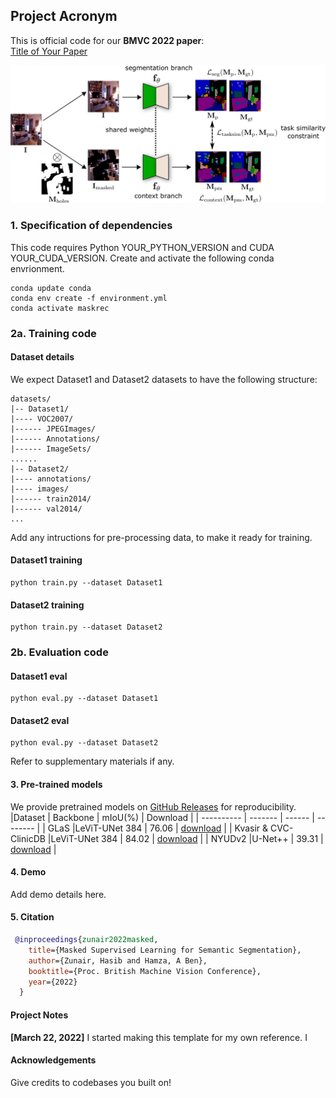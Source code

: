 ## Project Acronym

<!---
HF spaces link
[![Hugging Face Spaces](https://img.shields.io/badge/🤗%20Hugging%20Face-Spaces-blue)](https://huggingface.co/spaces/hasibzunair/masksup-segmentation-demo)
-->

This is official code for our **BMVC 2022 paper**:<br>
[Title of Your Paper](Link)
<br>
 
![attention](https://github.com/hasibzunair/masksup-segmentation/blob/master/media/pipeline.png)

### 1. Specification of dependencies

This code requires Python YOUR_PYTHON_VERSION and CUDA YOUR_CUDA_VERSION. Create and activate the following conda envrionment.

```
conda update conda
conda env create -f environment.yml
conda activate maskrec
```

### 2a. Training code

#### Dataset details
We expect Dataset1 and Dataset2 datasets to have the following structure:
```
datasets/
|-- Dataset1/
|---- VOC2007/
|------ JPEGImages/
|------ Annotations/
|------ ImageSets/
......
|-- Dataset2/
|---- annotations/
|---- images/
|------ train2014/
|------ val2014/
...
```
Add any intructions for pre-processing data, to make it ready for training.

#### Dataset1 training
```
python train.py --dataset Dataset1
```

#### Dataset2 training
```
python train.py --dataset Dataset2
```

### 2b. Evaluation code

#### Dataset1 eval
```
python eval.py --dataset Dataset1
```

#### Dataset2 eval
```
python eval.py --dataset Dataset2
```

Refer to supplementary materials if any.

#### 3. Pre-trained models

We provide pretrained models on [GitHub Releases](https://github.com/hasibzunair/masksup-segmentation/releases/tag/v0.1) for reproducibility. 
|Dataset      | Backbone  |   mIoU(%)  |   Download   |
|  ---------- | -------   |  ------ |  --------   |
| GLaS     |LeViT-UNet 384  |  76.06  | [download](https://github.com/hasibzunair/masksup-segmentation/releases/download/v0.1/masksupglas76.06iou.pth)   |
| Kvasir & CVC-ClinicDB     |LeViT-UNet 384 | 84.02  | [download](https://github.com/hasibzunair/masksup-segmentation/releases/download/v0.1/masksuppolyp84.02iou.pth)  |
| NYUDv2        |U-Net++ |  39.31  |  [download](https://github.com/hasibzunair/masksup-segmentation/releases/download/v0.1/masksupnyu39.31iou.pth)   |

#### 4. Demo
Add demo details here.

#### 5. Citation

```bibtex
 @inproceedings{zunair2022masked,
    title={Masked Supervised Learning for Semantic Segmentation},
    author={Zunair, Hasib and Hamza, A Ben},
    booktitle={Proc. British Machine Vision Conference},
    year={2022}
  }
```

#### Project Notes

**[March 22, 2022]** I started making this template for my own reference. I 


#### Acknowledgements
Give credits to codebases you built on!
